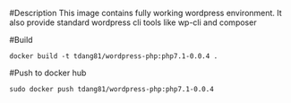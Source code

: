 #Description
This image contains fully working wordpress environment. It also provide standard wordpress cli tools like wp-cli and composer 

#Build
```
docker build -t tdang81/wordpress-php:php7.1-0.0.4 .
```

#Push to docker hub
```
sudo docker push tdang81/wordpress-php:php7.1-0.0.4
```